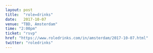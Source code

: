 ```yaml
---
layout: post
title:  "role=drinks"
date:   2017-10-07
venue: "TBD, Amsterdam"
time: "2:00pm"
ticket: "rsvp"
href: "https://www.roledrinks.com/in/amsterdam/2017-10-07.html"
twitter: "roledrinks"
---
```

<!-- fill in the URL of your event host page if you haven't enough information for a detail page, so the event link won't point on the detail page at all -->
